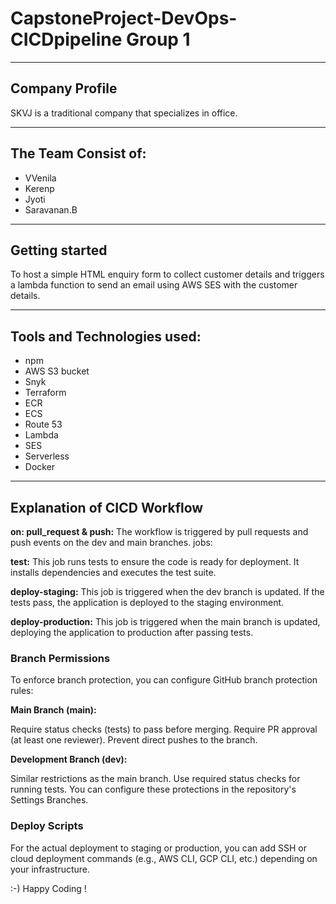 # CapstoneProject-DevOps-CICDpipeline Group 1
_______________________________________________________________________________________
## Company Profile
SKVJ is a traditional company that specializes in  office. 
_______________________________________________________________________________________
## The Team Consist of:
- VVenila
- Kerenp
- Jyoti
- Saravanan.B
_______________________________________________________________________________________
## Getting started

To host a simple HTML enquiry form to collect customer details and triggers a lambda function to send an email using AWS SES with the customer details. 

_______________________________________________________________________________________
## Tools and Technologies used:

- npm
- AWS S3 bucket
- Snyk
- Terraform
- ECR
- ECS
- Route 53
- Lambda
- SES
- Serverless
- Docker
_______________________________________________________________________________________
## Explanation of CICD Workflow

**on: pull_request & push:** The workflow is triggered by pull requests and push events on the dev and main branches.
jobs:

**test:** This job runs tests to ensure the code is ready for deployment. It installs dependencies and executes the test suite.

**deploy-staging:** This job is triggered when the dev branch is updated. If the tests pass, the application is deployed to the staging environment.

**deploy-production:** This job is triggered when the main branch is updated, deploying the application to production after passing tests.

### Branch Permissions
To enforce branch protection, you can configure GitHub branch protection rules:

**Main Branch (main):**

Require status checks (tests) to pass before merging.
Require PR approval (at least one reviewer).
Prevent direct pushes to the branch.

**Development Branch (dev):**

Similar restrictions as the main branch.
Use required status checks for running tests.
You can configure these protections in the repository's Settings Branches.

### Deploy Scripts

For the actual deployment to staging or production, you can add SSH or cloud deployment commands (e.g., AWS CLI, GCP CLI, etc.) depending on your infrastructure.






:-) Happy Coding !